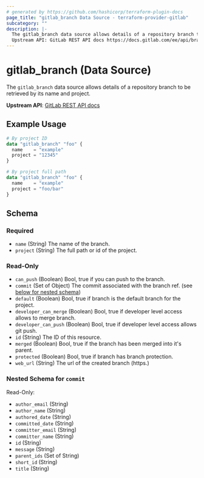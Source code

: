 ```yaml
---
# generated by https://github.com/hashicorp/terraform-plugin-docs
page_title: "gitlab_branch Data Source - terraform-provider-gitlab"
subcategory: ""
description: |-
  The gitlab_branch data source allows details of a repository branch to be retrieved by its name and project.
  Upstream API: GitLab REST API docs https://docs.gitlab.com/ee/api/branches.html#get-single-repository-branch
---
```


# gitlab_branch (Data Source)

The `gitlab_branch` data source allows details of a repository branch to be retrieved by its name and project.

**Upstream API**: [GitLab REST API docs](https://docs.gitlab.com/ee/api/branches.html#get-single-repository-branch)

## Example Usage

```terraform
# By project ID
data "gitlab_branch" "foo" {
  name    = "example"
  project = "12345"
}

# By project full path
data "gitlab_branch" "foo" {
  name    = "example"
  project = "foo/bar"
}
```

<!-- schema generated by tfplugindocs -->
## Schema

### Required

- `name` (String) The name of the branch.
- `project` (String) The full path or id of the project.

### Read-Only

- `can_push` (Boolean) Bool, true if you can push to the branch.
- `commit` (Set of Object) The commit associated with the branch ref. (see [below for nested schema](#nestedatt--commit))
- `default` (Boolean) Bool, true if branch is the default branch for the project.
- `developer_can_merge` (Boolean) Bool, true if developer level access allows to merge branch.
- `developer_can_push` (Boolean) Bool, true if developer level access allows git push.
- `id` (String) The ID of this resource.
- `merged` (Boolean) Bool, true if the branch has been merged into it's parent.
- `protected` (Boolean) Bool, true if branch has branch protection.
- `web_url` (String) The url of the created branch (https.)

<a id="nestedatt--commit"></a>
### Nested Schema for `commit`

Read-Only:

- `author_email` (String)
- `author_name` (String)
- `authored_date` (String)
- `committed_date` (String)
- `committer_email` (String)
- `committer_name` (String)
- `id` (String)
- `message` (String)
- `parent_ids` (Set of String)
- `short_id` (String)
- `title` (String)
